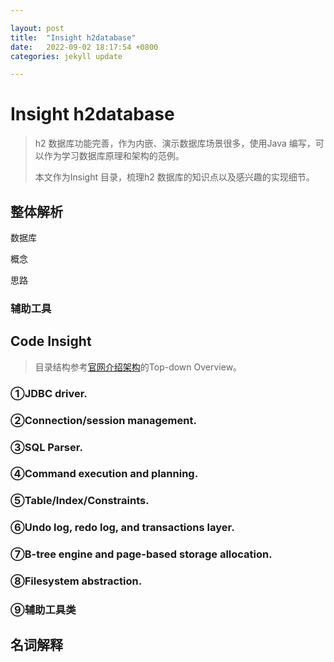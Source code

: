 ```yaml
---

layout: post
title:  "Insight h2database"
date:   2022-09-02 18:17:54 +0800
categories: jekyll update

---
```


# Insight h2database

> h2 数据库功能完善，作为内嵌、演示数据库场景很多，使用Java 编写，可以作为学习数据库原理和架构的范例。
> 
> 本文作为Insight 目录，梳理h2 数据库的知识点以及感兴趣的实现细节。

## 整体解析

数据库

概念

思路



### 辅助工具



## Code Insight

> 目录结构参考[官网介绍架构](https://h2database.com/html/architecture.html)的Top-down Overview。

### ①JDBC driver.



### ②Connection/session management.



### ③SQL Parser.



### ④Command execution and planning.



### ⑤Table/Index/Constraints.



### ⑥Undo log, redo log, and transactions layer.



### ⑦B-tree engine and page-based storage allocation.



### ⑧Filesystem abstraction.



### ⑨辅助工具类





## 名词解释


